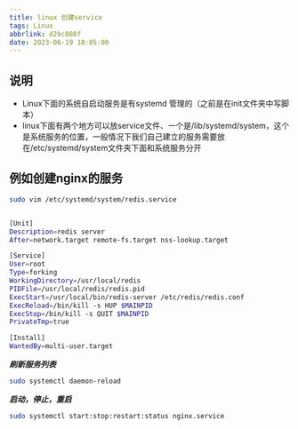 ```yaml
---
title: linux 创建service
tags: Linux
abbrlink: d2bc080f
date: 2023-06-19 18:05:00
---
```


## 说明

* Linux下面的系统自启动服务是有systemd 管理的（之前是在init文件夹中写脚本）
* linux下面有两个地方可以放service文件、一个是/lib/systemd/system，这个是系统服务的位置，一般情况下我们自己建立的服务需要放在/etc/systemd/system文件夹下面和系统服务分开

## 例如创建nginx的服务

```bash
sudo vim /etc/systemd/system/redis.service


[Unit]
Description=redis server
After=network.target remote-fs.target nss-lookup.target

[Service]
User=root
Type=forking
WorkingDirectory=/usr/local/redis
PIDFile=/usr/local/redis/redis.pid
ExecStart=/usr/local/bin/redis-server /etc/redis/redis.conf
ExecReload=/bin/kill -s HUP $MAINPID
ExecStop=/bin/kill -s QUIT $MAINPID
PrivateTmp=true

[Install]
WantedBy=multi-user.target
```

***刷新服务列表***

```bash
sudo systemctl daemon-reload
```

***启动，停止，重启***

```bash
sudo systemctl start:stop:restart:status nginx.service
```
